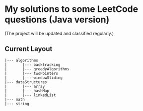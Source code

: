 ﻿# My solutions to some LeetCode questions (Java version) 
 (The project will be updated and classified regularly.)

## Current Layout
```
|--- algorithms
|       |--- backtracking
|       |--- greedyAlgorithms
|       |--- twoPointers
|       |--- windowSliding
|--- dataStructures
|       |--- array
|       |--- hashMap
|       |--- linkedList
|--- math
|--- string
```